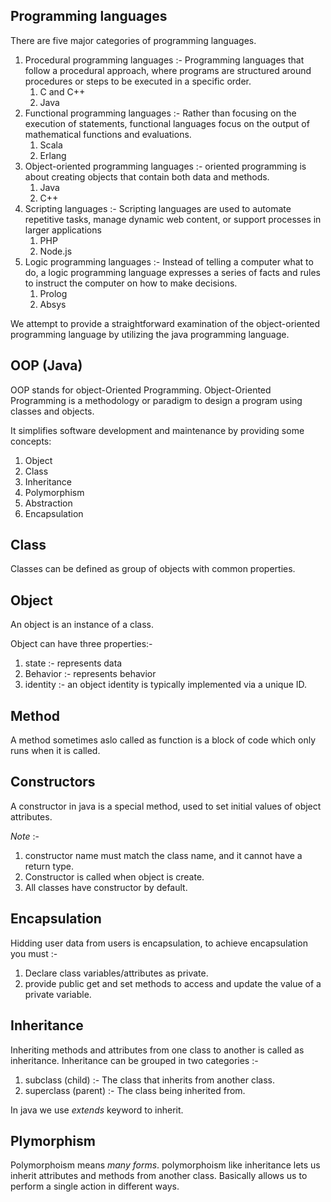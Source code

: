 ## Programming languages

There are five major categories of programming languages.

1. Procedural programming languages :- Programming languages that follow a procedural approach, where programs are structured around procedures or steps to be executed in a specific order.
   1. C and C++
   2. Java
2. Functional programming languages :- Rather than focusing on the execution of statements, functional languages focus on the output of mathematical functions and evaluations.
   1. Scala
   2. Erlang
3. Object-oriented programming languages :- oriented programming is about creating objects that contain both data and methods.
   1. Java
   2. C++
4. Scripting languages :- Scripting languages are used to automate repetitive tasks, manage dynamic web content, or support processes in larger applications
   1. PHP
   2. Node.js
5. Logic programming languages :- Instead of telling a computer what to do, a logic programming language expresses a series of facts and rules to instruct the computer on how to make decisions.
   1. Prolog
   2. Absys

We attempt to provide a straightforward examination of the object-oriented programming language by utilizing the java programming language.

## OOP (Java)

OOP stands for object-Oriented Programming. Object-Oriented Programming is a methodology or paradigm to design a program using classes and objects. 

It simplifies software development and maintenance by providing some concepts:

1. Object
2. Class
3. Inheritance
4. Polymorphism
5. Abstraction
6. Encapsulation

## Class

Classes can be defined as group of objects with common properties.

## Object

An object is an instance of a class.

Object can have three properties:-

1. state :- represents data
2. Behavior :- represents behavior
3. identity :- an object identity is typically implemented via a unique ID.

## Method

A method sometimes aslo called as function is a block of code which only runs when it is called.

## Constructors

A constructor in java is a special method, used to set initial values of object attributes.

_Note_ :-

1. constructor name must match the class name, and it cannot have a return type.
2. Constructor is called when object is create.
3. All classes have constructor by default.

## Encapsulation

Hidding user data from users is encapsulation, to achieve encapsulation you must :-

1. Declare class variables/attributes as private.
2. provide public get and set methods to access and update the value of a private variable.

## Inheritance

Inheriting methods and attributes from one class to another is called as inheritance. Inheritance can be grouped in two categories :-

1. subclass (child) :- The class that inherits from another class.
2. superclass (parent) :- The class being inherited from.

In java we use _extends_ keyword to inherit.

## Plymorphism

Polymorphoism means _many forms_. polymorphoism like inheritance lets us inherit attributes and methods from another class. Basically allows us to perform a single action in different ways.
